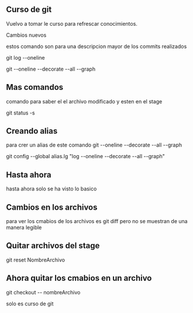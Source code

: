 ## Curso de git 

Vuelvo a tomar le curso para refrescar conocimientos.

Cambios nuevos

estos comando son para una descripcion mayor de los commits realizados

git log --oneline

git --oneline --decorate --all --graph

## Mas comandos

comando para saber el el archivo modificado y esten en el stage

git status -s

## Creando alias
para crer un alias de este comando git --oneline --decorate --all --graph

git config --global alias.lg "log --oneline --decorate --all --graph"

## Hasta ahora
hasta ahora solo se ha visto lo basico

## Cambios en los archivos
para ver los cmabios de los archivos es git diff
pero no se muestran de una manera legible

## Quitar archivos del stage

git reset NombreArchivo

## Ahora quitar los cmabios en un archivo


git checkout -- nombreArchivo

solo es curso de git
